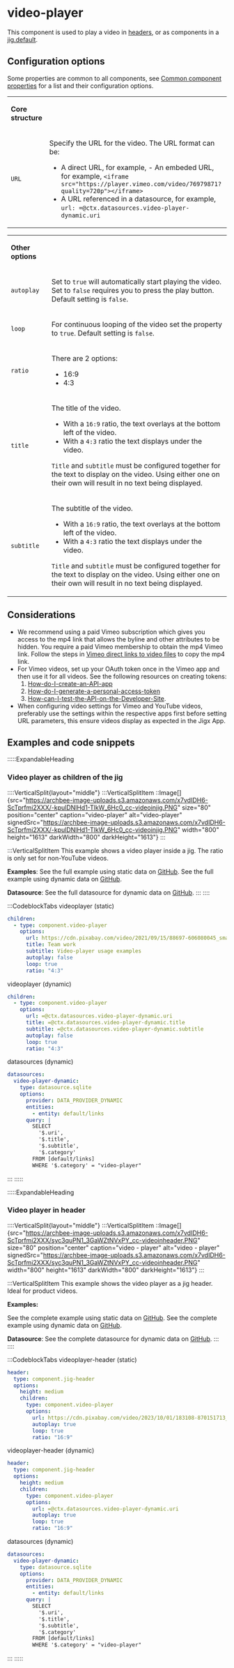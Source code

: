 # video-player

This component is used to play a video in [headers](./jig-header.md), or as components in a [jig.default](<./../Jig Types/jig_default.md>).

## Configuration options

Some properties are common to all components, see [Common component properties]() for a list and their configuration options.

<table isTableHeaderOn="true" selectedColumns="" selectedRows="" selectedTable="false">
  <tr>
    <td selected="false" align="left">
      <p><strong>Core structure</strong></p>
    </td>
    <td selected="false" align="left">
    </td>
  </tr>
  <tr>
    <td selected="false" align="left">
      <p><code>URL</code></p>
    </td>
    <td selected="false" align="left">
      <p>Specify the URL for the video. The URL format can be:</p>
      <ul>
      <li>  A direct URL, for example, - An embeded URL, for example,
      <code>&#x3C;iframe src="https://player.vimeo.com/video/76979871?quality=720p">&#x3C;/iframe></code></li>
      <li>A URL referenced in a datasource, for example,
      <code>url: =@ctx.datasources.video-player-dynamic.uri</code></li>
      </ul>
    </td>
  </tr>
</table>

<table isTableHeaderOn="true" selectedColumns="" selectedRows="" selectedTable="false" columnWidths="123">
  <tr>
    <td selected="false" align="left">
      <p><strong>Other options</strong></p>
    </td>
    <td selected="false" align="left">
    </td>
  </tr>
  <tr>
    <td selected="false" align="left">
      <p><code>autoplay</code></p>
    </td>
    <td selected="false" align="left">
      <p>Set to <code>true</code> will automatically start playing the video. Set to <code>false</code> requires you to press the play button. Default setting is <code>false</code>.</p>
    </td>
  </tr>
  <tr>
    <td selected="false" align="left">
      <p><code>loop</code></p>
    </td>
    <td selected="false" align="left">
      <p>For continuous looping of the video set the property to <code>true</code>. Default setting is <code>false</code>.</p>
    </td>
  </tr>
  <tr>
    <td selected="false" align="left">
      <p><code>ratio</code></p>
    </td>
    <td selected="false" align="left">
      <p>There are 2 options:</p>
      <ul>
      <li>16:9</li>
      <li>4:3</li>
      </ul>
    </td>
  </tr>
  <tr>
    <td selected="false" align="left">
      <p><code>title</code></p>
    </td>
    <td selected="false" align="left">
      <p>The title of the video.</p>
      <ul>
      <li>With a <code>16:9</code> ratio, the text overlays at the bottom left of the video. </li>
      <li>With a <code>4:3</code> ratio the text displays under the video.</li>
      </ul>
      <p><code>Title</code> and <code>subtitle</code> must be configured together for the text to display on the video. Using either one on their own will result in no text being displayed.</p>
    </td>
  </tr>
  <tr>
    <td selected="false" align="left">
      <p><code>subtitle</code></p>
    </td>
    <td selected="false" align="left">
      <p>The subtitle of the video. </p>
      <ul>
      <li>With a <code>16:9</code> ratio, the text overlays at the bottom left of the video. </li>
      <li>With a <code>4:3</code> ratio the text displays under the video.</li>
      </ul>
      <p><code>Title</code> and <code>subtitle</code> must be configured together for the text to display on the video. Using either one on their own will result in no text being displayed.</p>
    </td>
  </tr>
</table>

## Considerations

- We recommend using a paid Vimeo subscription which gives you access to the mp4 link that allows the byline and other attributes to be hidden. You require a paid Vimeo membership to obtain the mp4 Vimeo link. Follow the steps in [Vimeo direct links to video files](https://help.vimeo.com/hc/en-us/articles/12426150952593-Direct-links-to-video-files) to copy the mp4 link.
- For Vimeo videos, set up your OAuth token once in the Vimeo app and then use it for all videos. See the following resources on creating tokens:
  1. [How-do-I-create-an-API-app](https://help.vimeo.com/hc/en-us/articles/12427832381457-How-do-I-create-an-API-app)
  2. [How-do-I-generate-a-personal-access-token](https://help.vimeo.com/hc/en-us/articles/12427789081745-How-do-I-generate-a-personal-access-token#:~\:text=Go%20to%20your%20Apps%20page,metadata%20public%20on%20vimeo.com.)
  3. [How-can-I-test-the-API-on-the-Developer-Site](https://help.vimeo.com/hc/en-us/articles/12427789133201-How-can-I-test-the-API-on-the-Developer-Site).
- When configuring video settings for Vimeo and YouTube videos, preferably use the settings within the respective apps first before setting URL parameters, this ensure videos display as expected in the Jigx App.

## Examples and code snippets

:::::ExpandableHeading
### Video player as children of the jig

::::VerticalSplit{layout="middle"}
:::VerticalSplitItem
::Image[]{src="https://archbee-image-uploads.s3.amazonaws.com/x7vdIDH6-ScTprfmi2XXX/-kpulDNlHd1-TlkW_6Hc0_cc-videoinjig.PNG" size="80" position="center" caption="video-player" alt="video-player" signedSrc="https://archbee-image-uploads.s3.amazonaws.com/x7vdIDH6-ScTprfmi2XXX/-kpulDNlHd1-TlkW_6Hc0_cc-videoinjig.PNG" width="800" height="1613" darkWidth="800" darkHeight="1613"}
:::

:::VerticalSplitItem
This example shows a video player inside a jig. The ratio is only set for non-YouTube videos.

**Examples**:
See the full example using static data on [GitHub](https://github.com/jigx-com/jigx-samples/blob/main/quickstart/jigx-samples/jigs/jigx-components/video-player/static-data/video-player-in-jig/video-player-in-jig.jigx).
See the full example using dynamic data on [GitHub](https://github.com/jigx-com/jigx-samples/blob/main/quickstart/jigx-samples/jigs/jigx-components/video-player/dynamic-data/video-player-in-jig/video-player-jig-dynamic.jigx).

**Datasource**:
See the full datasource for dynamic data on [GitHub](https://github.com/jigx-com/jigx-samples/blob/main/quickstart/jigx-samples/datasources/adhoc-components/video-player-dynamic.jigx).
:::
::::

:::CodeblockTabs
videoplayer (static)

```yaml
children:
  - type: component.video-player
    options:
      url: https://cdn.pixabay.com/video/2021/09/15/88697-606080045_small.mp4
      title: Team work
      subtitle: Video-player usage examples
      autoplay: false
      loop: true
      ratio: "4:3"
```

videoplayer (dynamic)

```yaml
children:
  - type: component.video-player
    options:
      url: =@ctx.datasources.video-player-dynamic.uri
      title: =@ctx.datasources.video-player-dynamic.title
      subtitle: =@ctx.datasources.video-player-dynamic.subtitle
      autoplay: false
      loop: true
      ratio: "4:3"
```

datasources (dynamic)

```yaml
datasources:
  video-player-dynamic:
    type: datasource.sqlite
    options:
      provider: DATA_PROVIDER_DYNAMIC
      entities:
        - entity: default/links
      query: |
        SELECT
          '$.uri',
          '$.title',
          '$.subtitle',
          '$.category'
        FROM [default/links] 
        WHERE '$.category' = "video-player"
```
:::
:::::

:::::ExpandableHeading
### Video player in header

::::VerticalSplit{layout="middle"}
:::VerticalSplitItem
::Image[]{src="https://archbee-image-uploads.s3.amazonaws.com/x7vdIDH6-ScTprfmi2XXX/syc3quPN1_3GaWZtNVxPY_cc-videoinheader.PNG" size="80" position="center" caption="video - player" alt="video - player" signedSrc="https://archbee-image-uploads.s3.amazonaws.com/x7vdIDH6-ScTprfmi2XXX/syc3quPN1_3GaWZtNVxPY_cc-videoinheader.PNG" width="800" height="1613" darkWidth="800" darkHeight="1613"}
:::

:::VerticalSplitItem
This example shows the video player as a jig header. Ideal for product videos.

**Examples:**

See the complete example using static data on [GitHub](https://github.com/jigx-com/jigx-samples/blob/main/quickstart/jigx-samples/jigs/jigx-components/video-player/static-data/video-player-in-header/video-player-in-header.jigx).
See the complete example using dynamic data on [GitHub](https://github.com/jigx-com/jigx-samples/blob/main/quickstart/jigx-samples/jigs/jigx-components/video-player/dynamic-data/video-player-in-header/video-player-header-dynamic.jigx).

**Datasource**:
See the complete datasource for dynamic data on [GitHub](https://github.com/jigx-com/jigx-samples/blob/main/samples/jigx-samples/datasources/adhoc-components/video-player-dynamic.jigx).
:::
::::

:::CodeblockTabs
videoplayer-header (static)

```yaml
header:
  type: component.jig-header
  options:
    height: medium
    children:
      type: component.video-player
      options:
        url: https://cdn.pixabay.com/video/2023/10/01/183108-870151713_small.mp4
        autoplay: true
        loop: true
        ratio: "16:9"
```

videoplayer-header (dynamic)

```yaml
header:
  type: component.jig-header
  options:
    height: medium
    children:
      type: component.video-player
      options:
        url: =@ctx.datasources.video-player-dynamic.uri
        autoplay: true
        loop: true
        ratio: "16:9"
```

datasources (dynamic)

```yaml
datasources:
  video-player-dynamic:
    type: datasource.sqlite
    options:
      provider: DATA_PROVIDER_DYNAMIC
      entities:
        - entity: default/links
      query: |
        SELECT
          '$.uri',
          '$.title',
          '$.subtitle',
          '$.category'
        FROM [default/links] 
        WHERE '$.category' = "video-player"
```
:::
:::::

